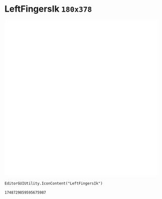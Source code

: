 # LeftFingersIk `180x378`
<img src="/img/LeftFingersIk.png" width=512 height=512>

``` CSharp
EditorGUIUtility.IconContent("LeftFingersIk")
```
```
1748729859595675987
```
